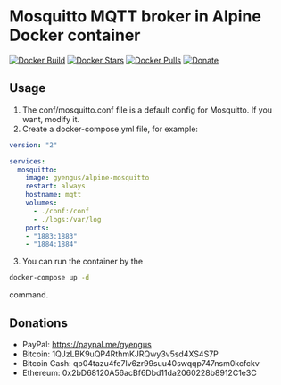 
# Mosquitto MQTT broker in Alpine Docker container

[![Docker Build](https://img.shields.io/docker/automated/gyengus/alpine-mosquitto.svg?style=flat)](https://hub.docker.com/r/gyengus/alpine-mosquitto/) [![Docker Stars](https://img.shields.io/docker/stars/gyengus/alpine-mosquitto.svg?style=flat)](https://hub.docker.com/r/gyengus/alpine-mosquitto/) [![Docker Pulls](https://img.shields.io/docker/pulls/gyengus/alpine-mosquitto.svg?style=flat)](https://hub.docker.com/r/gyengus/alpine-mosquitto/) [![Donate](https://img.shields.io/badge/Donate-PayPal-green.svg)](https://www.paypal.com/cgi-bin/webscr?cmd=_s-xclick&hosted_button_id=K5PAV5V7WGWFL)

## Usage

1. The conf/mosquitto.conf file is a default config for Mosquitto. If you want, modify it.
2. Create a docker-compose.yml file, for example:
```yml
version: "2"

services:
  mosquitto:
    image: gyengus/alpine-mosquitto
    restart: always
    hostname: mqtt
    volumes:
      - ./conf:/conf
      - ./logs:/var/log
    ports:
    - "1883:1883"
    - "1884:1884"
```
3. You can run the container by the
```bash
docker-compose up -d
```
command.

## Donations
- PayPal: https://paypal.me/gyengus
- Bitcoin: 1QJzLBK9uQP4RthmKJRQwy3v5sd4XS4S7P
- Bitcoin Cash: qp04tazu4fe7lv6zr99suu40swqqp747nsm0kcfckv
- Ethereum: 0x2bD68120A56acBf6Dbd11da2060228b8912C1e3C
